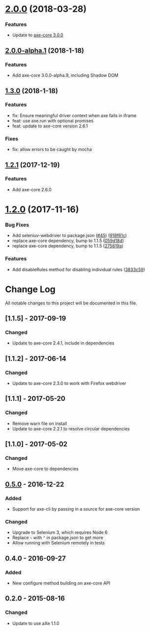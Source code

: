 <a name="2.0.0"></a>
# [2.0.0](https://github.com/dequelabs/axe-webdriverjs/compare/v2.0.0-alpha.1...v2.0.0) (2018-03-28)

### Features

* Update to [axe-core 3.0.0](https://github.com/dequelabs/axe-core/releases/tag/v3.0.0)


<a name="2.0.0-alpha.1"></a>
## [2.0.0-alpha.1](https://github.com/dequelabs/axe-webdriverjs/compare/v1.3.0...v2.0.0-alpha.1) (2018-1-18)


### Features

* Add axe-core 3.0.0-alpha.9, including Shadow DOM


<a name="1.3.0"></a>
## [1.3.0](https://github.com/dequelabs/axe-webdriverjs/compare/v1.2.1...v1.3.0) (2018-1-18)


### Features

* fix: Ensure meaningful driver context when axe fails in iframe
* feat: use axe.run with optional promises
* feat: update to axe-core version 2.6.1


### Fixes

* fix: allow errors to be caught by mocha


<a name="1.2.1"></a>
## [1.2.1](https://github.com/dequelabs/axe-webdriverjs/compare/v1.2.0...v1.2.1) (2017-12-19)


### Features

* Add axe-core 2.6.0


<a name="1.2.0"></a>
# [1.2.0](https://github.com/dequelabs/axe-webdriverjs/compare/v1.1.4...v1.2.0) (2017-11-16)


### Bug Fixes

* Add seleniuv-webdriver to package.json ([#45](https://github.com/dequelabs/axe-webdriverjs/issues/45)) ([918f61c](https://github.com/dequelabs/axe-webdriverjs/commit/918f61c))
* replace axe-core dependency, bump to 1.1.5 ([059d18d](https://github.com/dequelabs/axe-webdriverjs/commit/059d18d))
* replace axe-core dependency, bump to 1.1.5 ([275819a](https://github.com/dequelabs/axe-webdriverjs/commit/275819a))


### Features

* Add disableRules method for disabling individual rules ([3833c59](https://github.com/dequelabs/axe-webdriverjs/commit/3833c59))



# Change Log

<!-- Release notes authoring guidelines: http://keepachangelog.com/ -->

All notable changes to this project will be documented in this file.

<!-- ## [Unreleased] -->

## [1.1.5] - 2017-09-19
### Changed
- Update to axe-core 2.4.1, include in dependencies

## [1.1.2] - 2017-06-14
### Changed
- Update to axe-core 2.3.0 to work with Firefox webdriver

## [1.1.1] - 2017-05-20
### Changed
- Remove warn file on install
- Update to axe-core 2.2.1 to resolve circular dependencies

## [1.1.0] - 2017-05-02
### Changed
- Move axe-core to dependencies

## [0.5.0] - 2016-12-22
### Added
- Support for axe-cli by passing in a source for axe-core version

### Changed
- Upgrade to Selenium 3, which requires Node 6
- Replace `~` with `^` in package.json to get more 
- Allow running with Selenium remotely in tests

## 0.4.0 - 2016-09-27
### Added
- New configure method building on axe-core API

## 0.2.0 - 2015-08-16
### Changed
- Update to use aXe 1.1.0

[Unreleased]: https://github.com/dequelabs/axe-webdriverjs/compare/v0.5.0...master
[0.5.0]: https://github.com/dequelabs/axe-webdriverjs/compare/8d6cd08fabf507134fe3c6cf33516af00d8f4eb8...v0.5.0

